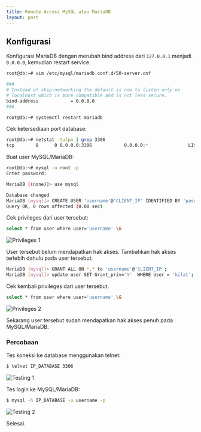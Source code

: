 ```yaml
---
title: Remote Access MySQL atau MariaDB
layout: post
---
```


## Konfigurasi

Konfigurasi MariaDB dengan merubah bind address dari `127.0.0.1` menjadi `0.0.0.0`, kemudian restart service.

```bash
root@db:~# vim /etc/mysql/mariadb.conf.d/50-server.cnf

###
# Instead of skip-networking the default is now to listen only on
# localhost which is more compatible and is not less secure.
bind-address            = 0.0.0.0
###

root@db:~# systemctl restart mariadb
```

Cek ketersediaan port database:

```bash
root@db:~# netstat -tulpn | grep 3306
tcp        0      0 0.0.0.0:3306            0.0.0.0:*               LISTEN      3675/mysqld         
```

Buat user MySQL/MariaDB:

```bash
root@db:~# mysql -u root -p
Enter password: 

MariaDB [(none)]> use mysql

Database changed
MariaDB [mysql]> CREATE USER 'username'@'CLIENT_IP' IDENTIFIED BY 'password';
Query OK, 0 rows affected (0.00 sec)
```

Cek privileges dari user tersebut:

```bash
select * from user where user='username' \G
```

![Privileges 1](https://gh.iqbal.id/blog/img/mariadb-privileges1.png)

User tersebut belum mendapatkan hak akses. Tambahkan hak akses terlebih dahulu pada user tersebut.

```bash
MariaDB [mysql]> GRANT ALL ON *.* to 'username'@'CLIENT_IP';
MariaDB [mysql]> update user SET Grant_priv='Y'  WHERE User = 'kilat';
```

Cek kembali privileges dari user tersebut.

```bash
select * from user where user='username' \G
```

![Privileges 2](https://gh.iqbal.id/blog/img/mariadb-privileges2.png)

Sekarang user tersebut sudah mendapatkan hak akses penuh pada MySQL/MariaDB.

### Percobaan

Tes koneksi ke database menggunakan telnet:

```bash
$ telnet IP_DATABASE 3306
```

![Testing 1](https://gh.iqbal.id/blog/img/mariadb-testing1.png)

Tes login ke MySQL/MariaDB:

```bash
$ mysql -h IP_DATABASE -u username -p
```

![Testing 2](https://gh.iqbal.id/blog/img/mariadb-testing2.png)

Selesai.
